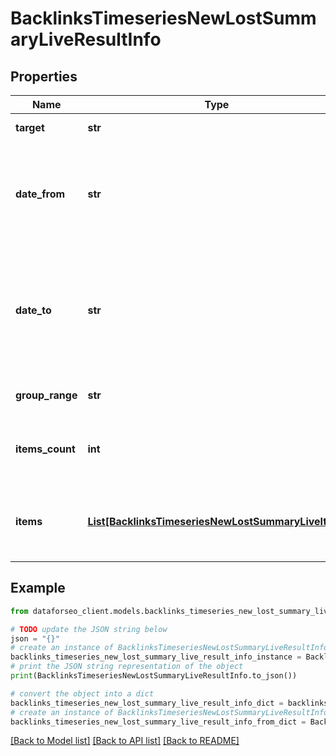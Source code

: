 # BacklinksTimeseriesNewLostSummaryLiveResultInfo


## Properties

Name | Type | Description | Notes
------------ | ------------- | ------------- | -------------
**target** | **str** | target from a POST array | [optional] 
**date_from** | **str** | starting date of the time range in the UTC format: “yyyy-mm-dd” example: 2019-01-01 | [optional] 
**date_to** | **str** | ending date of the time range in the UTC format: \&quot;yyyy-mm-dd\&quot; example: \&quot;2019-01-15\&quot; | [optional] 
**group_range** | **str** | group_range from the POST array | [optional] 
**items_count** | **int** | the number of results returned in the items array | [optional] 
**items** | [**List[BacklinksTimeseriesNewLostSummaryLiveItem]**](BacklinksTimeseriesNewLostSummaryLiveItem.md) | contains relevant backlinks and referring domains data | [optional] 

## Example

```python
from dataforseo_client.models.backlinks_timeseries_new_lost_summary_live_result_info import BacklinksTimeseriesNewLostSummaryLiveResultInfo

# TODO update the JSON string below
json = "{}"
# create an instance of BacklinksTimeseriesNewLostSummaryLiveResultInfo from a JSON string
backlinks_timeseries_new_lost_summary_live_result_info_instance = BacklinksTimeseriesNewLostSummaryLiveResultInfo.from_json(json)
# print the JSON string representation of the object
print(BacklinksTimeseriesNewLostSummaryLiveResultInfo.to_json())

# convert the object into a dict
backlinks_timeseries_new_lost_summary_live_result_info_dict = backlinks_timeseries_new_lost_summary_live_result_info_instance.to_dict()
# create an instance of BacklinksTimeseriesNewLostSummaryLiveResultInfo from a dict
backlinks_timeseries_new_lost_summary_live_result_info_from_dict = BacklinksTimeseriesNewLostSummaryLiveResultInfo.from_dict(backlinks_timeseries_new_lost_summary_live_result_info_dict)
```
[[Back to Model list]](../README.md#documentation-for-models) [[Back to API list]](../README.md#documentation-for-api-endpoints) [[Back to README]](../README.md)


